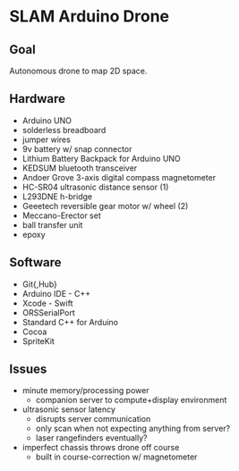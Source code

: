 # SLAM Arduino Drone

## Goal
Autonomous drone to map 2D space.

## Hardware
* Arduino UNO
* solderless breadboard
* jumper wires
* 9v battery w/ snap connector
* Lithium Battery Backpack for Arduino UNO
* KEDSUM bluetooth transceiver
* Andoer Grove 3-axis digital compass magnetometer
* HC-SR04 ultrasonic distance sensor (1)
* L293DNE h-bridge
* Geeetech reversible gear motor w/ wheel (2)
* Meccano-Erector set
* ball transfer unit
* epoxy

## Software
* Git{,Hub}
* Arduino IDE - C++
* Xcode - Swift
* ORSSerialPort
* Standard C++ for Arduino
* Cocoa
* SpriteKit

## Issues
* minute memory/processing power
  * companion server to compute+display environment
* ultrasonic sensor latency
  * disrupts server communication
  * only scan when not expecting anything from server?
  * laser rangefinders eventually?
* imperfect chassis throws drone off course
  * built in course-correction w/ magnetometer
